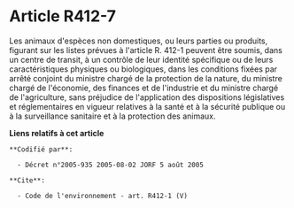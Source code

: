 # Article R412-7

Les animaux d'espèces non domestiques, ou leurs parties ou produits, figurant sur les listes prévues à l'article R. 412-1
peuvent être soumis, dans un centre de transit, à un contrôle de leur identité spécifique ou de leurs caractéristiques
physiques ou biologiques, dans les conditions fixées par arrêté conjoint du ministre chargé de la protection de la nature, du
ministre chargé de l'économie, des finances et de l'industrie et du ministre chargé de l'agriculture, sans préjudice de
l'application des dispositions législatives et réglementaires en vigueur relatives à la santé et à la sécurité publique ou à
la surveillance sanitaire et à la protection des animaux.

**Liens relatifs à cet article**

	**Codifié par**:

	  - Décret n°2005-935 2005-08-02 JORF 5 août 2005

	**Cite**:

	  - Code de l'environnement - art. R412-1 (V)

